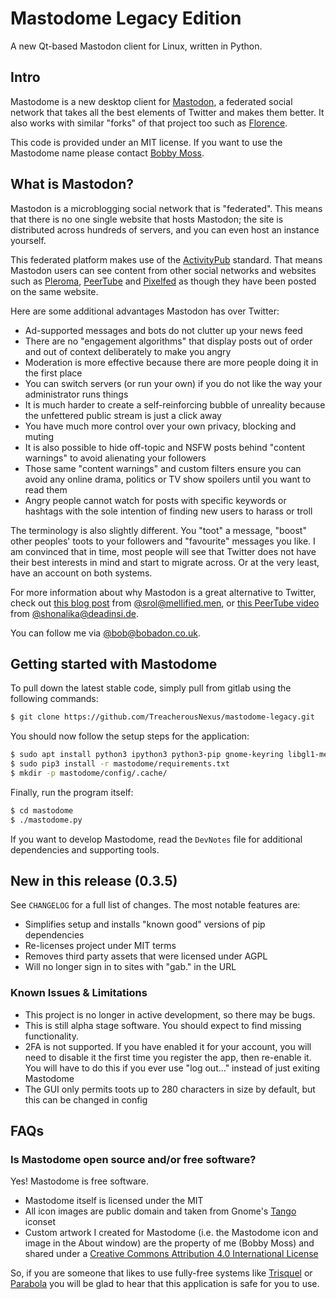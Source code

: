# Mastodome Legacy Edition
A new Qt-based Mastodon client for Linux, written in Python.

## Intro
Mastodome is a new desktop client for [Mastodon](https://en.wikipedia.org/wiki/Mastodon_(software)), a federated social network that takes all the best elements of Twitter and makes them better. It also works with similar "forks" of that project too such as [Florence](https://github.com/florence-social).

This code is provided under an MIT license. If you want to use the Mastodome name please contact [Bobby Moss](https://github.com/TreacherousNexus).

## What is Mastodon?
Mastodon is a microblogging social network that is "federated". This means that there is no one single website that hosts Mastodon; the site is distributed across hundreds of servers, and you can even host an instance yourself.

This federated platform makes use of the [ActivityPub](https://en.wikipedia.org/wiki/ActivityPub) standard. That means Mastodon users can see content from other social networks and websites such as [Pleroma](https://pleroma.social/), [PeerTube](https://joinpeertube.org/en/) and [Pixelfed](https://pixelfed.social/) as though they have been posted on the same website.

Here are some additional advantages Mastodon has over Twitter:
* Ad-supported messages and bots do not clutter up your news feed
* There are no "engagement algorithms" that display posts out of order and out of context deliberately to make you angry
* Moderation is more effective because there are more people doing it in the first place
* You can switch servers (or run your own) if you do not like the way your administrator runs things
* It is much harder to create a self-reinforcing bubble of unreality because the unfettered public stream is just a click away
* You have much more control over your own privacy, blocking and muting
* It is also possible to hide off-topic and NSFW posts behind "content warnings" to avoid alienating your followers
* Those same "content warnings" and custom filters ensure you can avoid any online drama, politics or TV show spoilers until you want to read them
* Angry people cannot watch for posts with specific keywords or hashtags with the sole intention of finding new users to harass or troll

The terminology is also slightly different. You "toot" a message, "boost" other peoples' toots to your followers and "favourite" messages you like.
I am convinced that in time, most people will see that Twitter does not have their best interests in mind and start to migrate across. Or at the very least, have an account on both systems.

For more information about why Mastodon is a great alternative to Twitter, check out [this blog post](https://theoutline.com/post/2689/mastodon-makes-the-internet-feel-like-home-again) from [@srol@mellified.men](https://mellified.men/@srol), or [this PeerTube video](https://peertube.social/videos/watch/58cba7a7-85ef-4a99-9e11-0d0896e5d50d) from [@shonalika@deadinsi.de](https://deadinsi.de/@shonalika).

You can follow me via [@bob@bobadon.co.uk](https://bobadon.co.uk/@bob).

## Getting started with Mastodome
To pull down the latest stable code, simply pull from gitlab using the following commands:
```bash
$ git clone https://github.com/TreacherousNexus/mastodome-legacy.git
```
You should now follow the setup steps for the application:
```bash
$ sudo apt install python3 ipython3 python3-pip gnome-keyring libgl1-mesa-glx
$ sudo pip3 install -r mastodome/requirements.txt
$ mkdir -p mastodome/config/.cache/
```

Finally, run the program itself:
```bash
$ cd mastodome
$ ./mastodome.py
```
If you want to develop Mastodome, read the `DevNotes` file for additional dependencies and supporting tools.

## New in this release (0.3.5)
See `CHANGELOG` for a full list of changes. The most notable features are:

* Simplifies setup and installs "known good" versions of pip dependencies
* Re-licenses project under MIT terms
* Removes third party assets that were licensed under AGPL
* Will no longer sign in to sites with "gab." in the URL

### Known Issues & Limitations
* This project is no longer in active development, so there may be bugs.
* This is still alpha stage software. You should expect to find missing functionality.
* 2FA is not supported. If you have enabled it for your account, you will need to disable it the first time you register the app, then re-enable it. You will have to do this if you ever use "log out..." instead of just exiting Mastodome
* The GUI only permits toots up to 280 characters in size by default, but this can be changed in config

## FAQs
### Is Mastodome open source and/or free software?
Yes! Mastodome is free software.
* Mastodome itself is licensed under the MIT
* All icon images are public domain and taken from Gnome's [Tango](https://commons.wikimedia.org/wiki/Tango_icons) iconset
* Custom artwork I created for Mastodome (i.e. the Mastodome icon and image in the About window) are the property of me (Bobby Moss) and shared under a [Creative Commons Attribution 4.0 International License](https://creativecommons.org/licenses/by/4.0/)

So, if you are someone that likes to use fully-free systems like [Trisquel](https://trisquel.info/) or [Parabola](https://www.parabola.nu/) you will be glad to hear that this application is safe for you to use.
